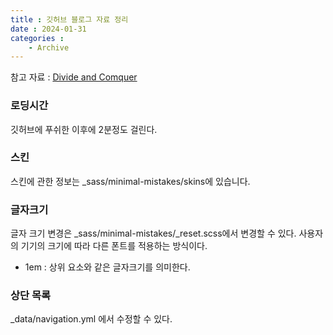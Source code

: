 ```yaml
---
title : 깃허브 블로그 자료 정리
date : 2024-01-31
categories : 
    - Archive
---
```


참고 자료 : [Divide and Comquer](https://syh39.github.io/blog/github_blog_setting/)
### 로딩시간

깃허브에 푸쉬한 이후에 2분정도 걸린다. 


### 스킨
스킨에 관한 정보는 _sass/minimal-mistakes/skins에 있습니다.


### 글자크기
글자 크기 변경은 _sass/minimal-mistakes/_reset.scss에서 변경할 수 있다.
사용자의 기기의 크기에 따라 다른 폰트를 적용하는 방식이다.
- 1em : 상위 요소와 같은 글자크기를 의미한다. 


### 상단 목록
_data/navigation.yml 에서 수정할 수 있다. 